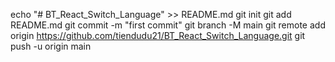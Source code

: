 echo "# BT_React_Switch_Language" >> README.md
git init
git add README.md
git commit -m "first commit"
git branch -M main
git remote add origin https://github.com/tiendudu21/BT_React_Switch_Language.git
git push -u origin main
